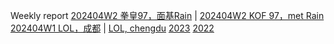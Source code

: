 Weekly report
[202404W2 拳皇97，面基Rain](/2024/04/16/1042/index.html) | [202404W2 KOF 97，met Rain](/weekly/1042-en.html)
[202404W1 LOL，成都](/2024/04/09/1041/index.html) | [LOL, chengdu](/weekly/1041-en.html)
[2023](/weekly/2023/index.html)
[2022](/weekly/2022/index.html)
